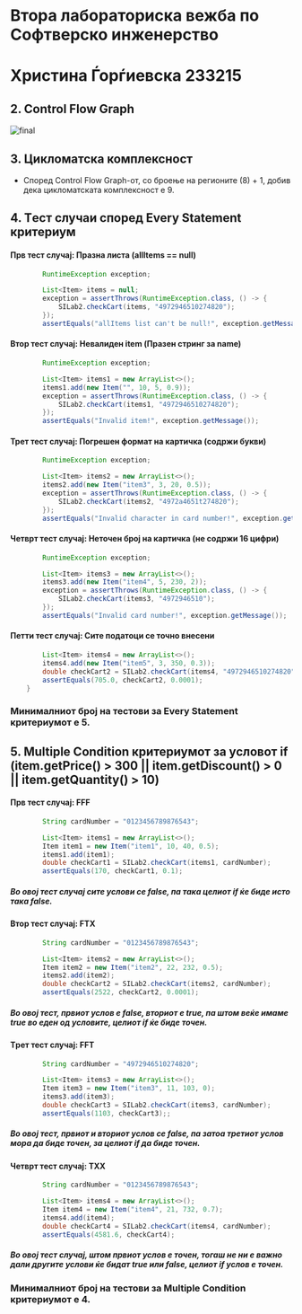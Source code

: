 # Втора лабораториска вежба по Софтверско инженерство
# Христина Ѓорѓиевска 233215
## 2. Control Flow Graph
![final](https://github.com/user-attachments/assets/9c2363e3-bfe2-4730-8a03-191621e3cf7b)

## 3. Цикломатска комплексност
- Според Control Flow Graph-от, со броење на регионите (8) + 1, добив дека цикломатската комплексност е 9.

## 4. Tест случаи според Every Statement критериум
#### Прв тест случај: Празна листа (allItems == null)
```java
        RuntimeException exception;

        List<Item> items = null;
        exception = assertThrows(RuntimeException.class, () -> {
            SILab2.checkCart(items, "4972946510274820");
        });
        assertEquals("allItems list can't be null!", exception.getMessage());
```
#### Втор тест случај: Невалиден item (Празен стринг за name)
```java
        RuntimeException exception;

        List<Item> items1 = new ArrayList<>();
        items1.add(new Item("", 10, 5, 0.9));
        exception = assertThrows(RuntimeException.class, () -> {
            SILab2.checkCart(items1, "4972946510274820");
        });
        assertEquals("Invalid item!", exception.getMessage());
```
#### Трет тест случај: Погрешен формат на картичка (содржи букви)
```java
        RuntimeException exception;

        List<Item> items2 = new ArrayList<>();
        items2.add(new Item("item3", 3, 20, 0.5));
        exception = assertThrows(RuntimeException.class, () -> {
            SILab2.checkCart(items2, "4972a4651t274820");
        });
        assertEquals("Invalid character in card number!", exception.getMessage());
```
#### Четврт тест случај: Неточен број на картичка (не содржи 16 цифри)
```java
        RuntimeException exception;

        List<Item> items3 = new ArrayList<>();
        items3.add(new Item("item4", 5, 230, 2));
        exception = assertThrows(RuntimeException.class, () -> {
            SILab2.checkCart(items3, "4972946510");
        });
        assertEquals("Invalid card number!", exception.getMessage());
```
#### Петти тест случај: Сите податоци се точно внесени
```java
        List<Item> items4 = new ArrayList<>();
        items4.add(new Item("item5", 3, 350, 0.3));
        double checkCart2 = SILab2.checkCart(items4, "4972946510274820");
        assertEquals(705.0, checkCart2, 0.0001);
    }
```
### Минималниот број на тестови за Every Statement критериумот е 5.

## 5. Multiple Condition критериумот за условот if (item.getPrice() > 300 || item.getDiscount() > 0 || item.getQuantity() > 10)
#### Прв тест случај: FFF
```java
        String cardNumber = "0123456789876543";

        List<Item> items1 = new ArrayList<>();
        Item item1 = new Item("item1", 10, 40, 0.5);
        items1.add(item1);
        double checkCart1 = SILab2.checkCart(items1, cardNumber);
        assertEquals(170, checkCart1, 0.1);
```

##### Во овој тест случај сите услови се false, па така целиот if ќе биде исто така false.
#### Втор тест случај: FTX
```java
        String cardNumber = "0123456789876543";

        List<Item> items2 = new ArrayList<>();
        Item item2 = new Item("item2", 22, 232, 0.5);
        items2.add(item2);
        double checkCart2 = SILab2.checkCart(items2, cardNumber);
        assertEquals(2522, checkCart2, 0.0001);
```
##### Во овој тест, првиот услов е false, вториот е true, па штом веќе имаме true во еден од условите, целиот if ќе биде точен.
#### Tрет тест случај: FFT
```java
        String cardNumber = "4972946510274820";

        List<Item> items3 = new ArrayList<>();
        Item item3 = new Item("item3", 11, 103, 0);
        items3.add(item3);
        double checkCart3 = SILab2.checkCart(items3, cardNumber);
        assertEquals(1103, checkCart3);;
```
##### Во овој тест, првиот и вториот услов се false, па затоа третиот услов мора да биде точен, за целиот if да биде точен.
#### Четврт тест случај: TXX
```java
        String cardNumber = "0123456789876543";

        List<Item> items4 = new ArrayList<>();
        Item item4 = new Item("item4", 21, 732, 0.7);
        items4.add(item4);
        double checkCart4 = SILab2.checkCart(items4, cardNumber);
        assertEquals(4581.6, checkCart4);
```
##### Во овој тест случај, штом првиот услов е точен, тогаш не ни е важно дали другите услови ќе бидат true или false, целиот if услов е точен. 
### Минималниот број на тестови за Multiple Condition критериумот е 4.
